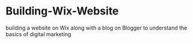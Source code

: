 # Building-Wix-Website
building a website on Wix along with a blog on Blogger to understand the basics of digital marketing
